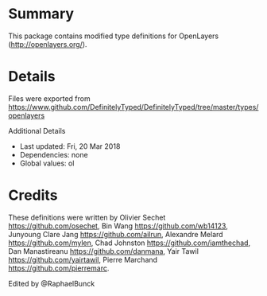 # Summary
This package contains modified type definitions for OpenLayers (http://openlayers.org/).

# Details
Files were exported from https://www.github.com/DefinitelyTyped/DefinitelyTyped/tree/master/types/openlayers

Additional Details
 * Last updated: Fri, 20 Mar 2018 
 * Dependencies: none
 * Global values: ol

# Credits
These definitions were written by Olivier Sechet <https://github.com/osechet>, Bin Wang <https://github.com/wb14123>, Junyoung Clare Jang <https://github.com/ailrun>, Alexandre Melard <https://github.com/mylen>, Chad Johnston <https://github.com/iamthechad>, Dan Manastireanu <https://github.com/danmana>, Yair Tawil <https://github.com/yairtawil>, Pierre Marchand <https://github.com/pierremarc>.

Edited by @RaphaelBunck
